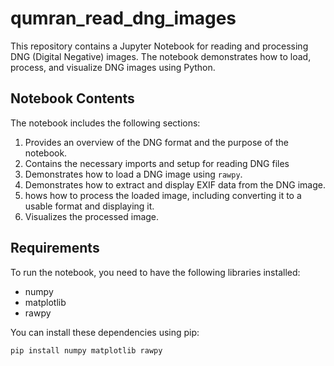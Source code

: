 # qumran_read_dng_images

This repository contains a Jupyter Notebook for reading and processing DNG (Digital Negative) images. The notebook demonstrates how to load, process, and visualize DNG images using Python.

## Notebook Contents

The notebook includes the following sections:

1. Provides an overview of the DNG format and the purpose of the notebook.
2. Contains the necessary imports and setup for reading DNG files
3. Demonstrates how to load a DNG image using `rawpy`.
4. Demonstrates how to extract and display EXIF data from the DNG image.
5. hows how to process the loaded image, including converting it to a usable format and displaying it.
6. Visualizes the processed image.

## Requirements

To run the notebook, you need to have the following libraries installed:

- numpy
- matplotlib
- rawpy

You can install these dependencies using pip:

```bash
pip install numpy matplotlib rawpy
```








